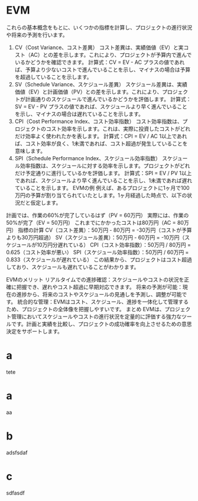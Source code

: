# EVM

これらの基本概念をもとに、いくつかの指標を計算し、プロジェクトの進行状況や将来の予測を行います。

1. CV（Cost Variance、コスト差異）
コスト差異は、実績価値（EV）と実コスト（AC）との差を示します。これにより、プロジェクトが予算内で進んでいるかどうかを確認できます。
計算式：CV = EV - AC
プラスの値であれば、予算より少ないコストで進んでいることを示し、マイナスの場合は予算を超過していることを示します。
2. SV（Schedule Variance、スケジュール差異）
スケジュール差異は、実績価値（EV）と計画価値（PV）との差を示します。これにより、プロジェクトが計画通りのスケジュールで進んでいるかどうかを評価します。
計算式：SV = EV - PV
プラスの値であれば、スケジュールより早く進んでいることを示し、マイナスの場合は遅れていることを示します。
3. CPI（Cost Performance Index、コスト効率指数）
コスト効率指数は、プロジェクトのコスト効率を示します。これは、実際に投資したコストがどれだけ効率よく使われたかを表します。
計算式：CPI = EV / AC
1以上であれば、コスト効率が良く、1未満であれば、コスト超過が発生していることを意味します。
4. SPI（Schedule Performance Index、スケジュール効率指数）
スケジュール効率指数は、スケジュールに対する効率を示します。プロジェクトがどれだけ予定通りに進行しているかを評価します。
計算式：SPI = EV / PV
1以上であれば、スケジュールより早く進んでいることを示し、1未満であれば遅れていることを示します。
EVMの例
例えば、あるプロジェクトに1ヶ月で100万円の予算が割り当てられていたとします。1ヶ月経過した時点で、以下の状況だと仮定します。

計画では、作業の60%が完了しているはず（PV = 60万円）
実際には、作業の50%が完了（EV = 50万円）
これまでにかかったコストは80万円（AC = 80万円）
指標の計算
CV（コスト差異）：50万円 - 80万円 = -30万円（コストが予算よりも30万円超過）
SV（スケジュール差異）：50万円 - 60万円 = -10万円（スケジュールが10万円分遅れている）
CPI（コスト効率指数）：50万円 / 80万円 = 0.625（コスト効率が悪い）
SPI（スケジュール効率指数）：50万円 / 60万円 = 0.833（スケジュールが遅れている）
この結果から、プロジェクトはコスト超過しており、スケジュールも遅れていることがわかります。

EVMのメリット
リアルタイムでの進捗確認：スケジュールやコストの状況を正確に把握でき、遅れやコスト超過に早期対応できます。
将来の予測が可能：現在の進捗から、将来のコストやスケジュールの見通しを予測し、調整が可能です。
統合的な管理：EVMはコスト、スケジュール、進捗を一体化して管理するため、プロジェクトの全体像を把握しやすいです。
まとめ
EVMは、プロジェクト管理においてスケジュールやコストの進行状況を定量的に評価する強力なツールです。計画と実績を比較し、プロジェクトの成功確率を向上させるための意思決定をサポートします。
# a
tete
# a
aa
# b
adsfsdaf
# c
sdfasdf
